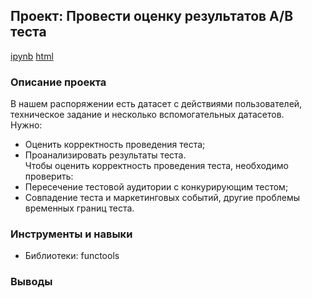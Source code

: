 ## Проект: Провести оценку результатов А/В теста
[ipynb]() [html]()
### Описание проекта
В нашем распоряжении есть датасет с действиями пользователей, техническое задание и несколько вспомогательных датасетов.  
Нужно:   
- Оценить корректность проведения теста;  
- Проанализировать результаты теста.  
Чтобы оценить корректность проведения теста, необходимо проверить:  
- Пересечение тестовой аудитории с конкурирующим тестом;  
- Совпадение теста и маркетинговых событий, другие проблемы временных границ теста.  
### Инструменты и навыки
- Библиотеки: functools
### Выводы
